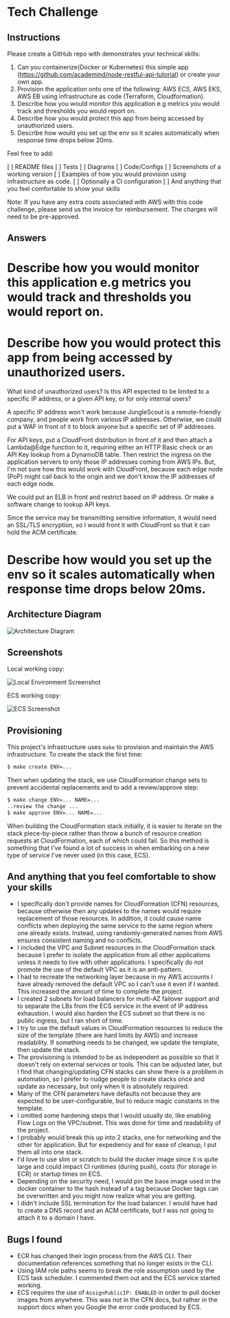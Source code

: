 # Tech Challenge

## Instructions

Please create a GitHub repo with demonstrates your technical skills:

1. Can you containerize(Docker or Kubernetes) this simple app (https://github.com/academind/node-restful-api-tutorial) or create your own app.
1. Provision the application onto one of the following: AWS ECS, AWS EKS, AWS EB using infrastructure as code (Terraform, Cloudformation).
1. Describe how you would monitor this application e.g metrics you would track and thresholds you would report on.
1. Describe how you would protect this app from being accessed by unauthorized users.
1. Describe how would you set up the env so it scales automatically when response time drops below 20ms.

Feel free to add:

[ ] README files
[ ] Tests
[ ] Diagrams
[ ] Code/Configs
[ ] Screenshots of a working version
[ ] Examples of how you would provision using infrastructure as code.
[ ] Optionally a CI configuration
[ ] And anything that you feel comfortable to show your skills

Note: If you have any extra costs associated with AWS with this code challenge, please send us the invoice for reimbursement. The charges will need to be pre-approved.

## Answers

# Describe how you would monitor this application e.g metrics you would track and thresholds you would report on.

# Describe how you would protect this app from being accessed by unauthorized users.

What kind of unauthorized users?  Is this API expected to be limited to a specific IP address, or a given API key, or for only internal users?

A specific IP address won't work because JungleScout is a remote-friendly company, and people work from various IP addresses.  Otherwise, we could put a WAF in front of it to block anyone but a specific set of IP addresses.

For API keys, put a CloudFront distribution in front of it and then attach a Lambda@Edge function to it, requiring either an HTTP Basic check or an API Key lookup from a DynamoDB table.  Then restrict the ingress on the application servers to only those IP addresses coming from AWS IPs.  But, I'm not sure how this would work with CloudFront, because each edge node (PoP) might call back to the origin and we don't know the IP addresses of each edge node.

We could put an ELB in front and restrict based on IP address.  Or make a software change to lookup API keys.

Since the service may be transmitting sensitive information, it would need an SSL/TLS encryption, so I would front it with CloudFront so that it can hold the ACM certificate.

# Describe how would you set up the env so it scales automatically when response time drops below 20ms.

## Architecture Diagram

![Architecture Diagram](./interview/architecture.png)

## Screenshots

Local working copy:

![Local Environment Screenshot](./interview/screenshot-local.png)

ECS working copy:

![ECS Screenshot](./interview/screenshot-ecs.png)

## Provisioning

This project's infrastructure uses `make` to provision and maintain the
AWS infrastructure.  To create the stack the first time:

```bash
$ make create ENV=...
```

Then when updating the stack, we use CloudFormation change sets to
prevent accidental replacements and to add a review/approve step:

```bash
$ make change ENV=... NAME=...
..review the change ...
$ make approve ENV=... NAME=...
```

When building the CloudFormation stack initially, it is easier to
iterate on the stack piece-by-piece rather than throw a bunch of
resource creation requests at CloudFormation, each of which could fail.
So this method is something that I've found a lot of success in when
embarking on a new type of service I've never used (in this case, ECS).

## And anything that you feel comfortable to show your skills

* I specifically don't provide names for CloudFormation (CFN) resources, because otherwise then any updates to the names would require replacement of those resources.  In addition, it could cause name conflicts when deploying the same service to the same region where one already exists.  Instead, using randomly-generated names from AWS ensures consistent naming and no conflicts.
* I included the VPC and Subnet resources in the CloudFormation stack because I prefer to isolate the application from all other applications unless it needs to live with other applications.  I specifically do not promote the use of the default VPC as it is an anti-pattern.
* I had to recreate the networking layer because in my AWS accounts I have already removed the default VPC so I can't use it even if I wanted.  This increased the amount of time to complete the project.
* I created 2 subnets for load balancers for multi-AZ failover support and to separate the LBs from the ECS service in the event of IP address exhaustion.  I would also harden the ECS subnet so that there is no public ingress, but I ran short of time.
* I try to use the default values in CloudFormation resources to reduce the size of the template (there are hard limits by AWS) and increase readability.  If something needs to be changed, we update the template, then update the stack.
* The provisioning is intended to be as independent as possible so that it doesn't rely on external services or tools.  This can be adjusted later, but I find that changing/updating CFN stacks can show there is a probllem in automation, so I prefer to nudge people to create stacks once and update as necessary, but only when it is absolutely required.
* Many of the CFN parameters have defaults not because they are expected to be user-configurable, but to reduce magic constants in the template.
* I omitted some hardening steps that I would usually do, like enabling Flow Logs on the VPC/subnet.  This was done for time and readability of the project.
* I probably would break this up into 2 stacks, one for networking and the other for application.  But for expediency and for ease of cleanup, I put them all into one stack.
* I'd love to use slim or scratch to build the docker image since it is quite large and could impact CI runtimes (during push), costs (for storage in ECR) or startup times on ECS.
* Depending on the security need, I would pin the base image used in the docker container to the hash instead of a tag because Docker tags can be overwritten and you might now realize what you are getting.
* I didn't include SSL termination for the load balancer.  I would have had to create a DNS record and an ACM certificate, but I was not going to attach it to a domain I have.

## Bugs I found

* ECR has changed their login process from the AWS CLI.  Their documentation references something that no longer exists in the CLI.
* Using IAM role paths seems to break the role assumption used by the ECS task scheduler.  I commented them out and the ECS service started working.
* ECS requires the use of `AssignPublicIP: ENABLED` in order to pull docker images from anywhere.  This was not in the CFN docs, but rather in the support docs when you Google the error code produced by ECS.
